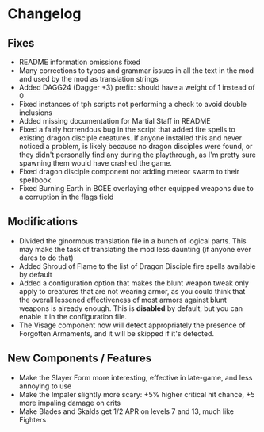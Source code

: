 # Changelog

## Fixes

- README information omissions fixed
- Many corrections to typos and grammar issues in all the text in the mod and used by the mod as translation strings
- Added DAGG24 (Dagger +3) prefix: should have a weight of 1 instead of 0
- Fixed instances of tph scripts not performing a check to avoid double inclusions
- Added missing documentation for Martial Staff in README
- Fixed a fairly horrendous bug in the script that added fire spells to existing dragon disciple creatures. If anyone installed this and never noticed a problem, is likely because no dragon disciples were found, or they didn't personally find any during the playthrough, as I'm pretty sure spawning them would have crashed the game.
- Fixed dragon disciple component not adding meteor swarm to their spellbook
- Fixed Burning Earth in BGEE overlaying other equipped weapons due to a corruption in the flags field

## Modifications

- Divided the ginormous translation file in a bunch of logical parts. This may make the task of translating the mod less daunting (if anyone ever dares to do that)
- Added Shroud of Flame to the list of Dragon Disciple fire spells available by default
- Added a configuration option that makes the blunt weapon tweak only apply to creatures that are not wearing armor, as you could think that the overall lessened effectiveness of most armors against blunt weapons is already enough. This is **disabled** by default, but you can enable it in the configuration file.
- The Visage component now will detect appropriately the presence of Forgotten Armaments, and it will be skipped if it's detected.

## New Components / Features

- Make the Slayer Form more interesting, effective in late-game, and less annoying to use
- Make the Impaler slightly more scary: +5% higher critical hit chance, +5 more impaling damage on crits
- Make Blades and Skalds get 1/2 APR on levels 7 and 13, much like Fighters

